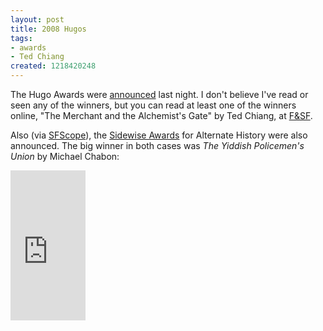 ```yaml
---
layout: post
title: 2008 Hugos
tags:
- awards
- Ted Chiang
created: 1218420248
---
```

The Hugo Awards were <a href="http://www.thehugoawards.org/?p=146">announced</a> last night.  I don't believe I've read or seen any of the winners, but you can read at least one of the winners online, "The Merchant and the Alchemist's Gate" by Ted Chiang, at <a href="http://www.sfsite.com/fsf/fiction/tc01.htm">F&SF</a>.

Also (via <a href="http://sfscope.com/2008/08/sidewise-award-winners.html))">SFScope</a>), the <a href="http://www.uchronia.net/sidewise/">Sidewise Awards</a> for Alternate History were also announced.  The big winner in both cases was <em>The Yiddish Policemen's Union</em> by Michael Chabon:<!--break-->

<iframe src="http://rcm.amazon.com/e/cm?t=mcdema-20&o=1&p=8&l=as1&asins=0007149832&fc1=000000&IS2=1&lt1=_top&m=amazon&lc1=004477&bc1=000000&bg1=FFFFEE&f=ifr&npa=1" style="width:120px;height:240px;" scrolling="no" marginwidth="0" marginheight="0" frameborder="0"></iframe>
